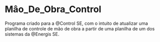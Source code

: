 # Mâo_De_Obra_Control
Programa criado para a @Control SE, com o intuito de atualizar uma planilha de controle de mão de obra a partir de uma planilha de um dos sistemas da @Energis SE.

